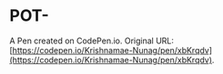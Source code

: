 # POT-

A Pen created on CodePen.io. Original URL: [https://codepen.io/Krishnamae-Nunag/pen/xbKrqdv](https://codepen.io/Krishnamae-Nunag/pen/xbKrqdv).

